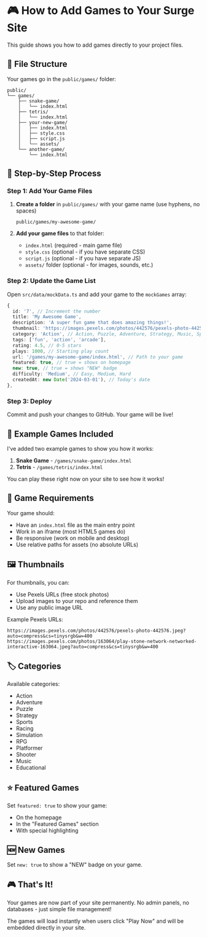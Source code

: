 # 🎮 How to Add Games to Your Surge Site

This guide shows you how to add games directly to your project files.

## 📁 File Structure

Your games go in the `public/games/` folder:

```
public/
└── games/
    ├── snake-game/
    │   └── index.html
    ├── tetris/
    │   └── index.html
    ├── your-new-game/
    │   ├── index.html
    │   ├── style.css
    │   ├── script.js
    │   └── assets/
    └── another-game/
        └── index.html
```

## 🚀 Step-by-Step Process

### Step 1: Add Your Game Files

1. **Create a folder** in `public/games/` with your game name (use hyphens, no spaces)
   ```
   public/games/my-awesome-game/
   ```

2. **Add your game files** to that folder:
   - `index.html` (required - main game file)
   - `style.css` (optional - if you have separate CSS)
   - `script.js` (optional - if you have separate JS)
   - `assets/` folder (optional - for images, sounds, etc.)

### Step 2: Update the Game List

Open `src/data/mockData.ts` and add your game to the `mockGames` array:

```typescript
{
  id: '7', // Increment the number
  title: 'My Awesome Game',
  description: 'A super fun game that does amazing things!',
  thumbnail: 'https://images.pexels.com/photos/442576/pexels-photo-442576.jpeg?auto=compress&cs=tinysrgb&w=400',
  category: 'Action', // Action, Puzzle, Adventure, Strategy, Music, Sports
  tags: ['fun', 'action', 'arcade'],
  rating: 4.5, // 0-5 stars
  plays: 1000, // Starting play count
  url: '/games/my-awesome-game/index.html', // Path to your game
  featured: true, // true = shows on homepage
  new: true, // true = shows "NEW" badge
  difficulty: 'Medium', // Easy, Medium, Hard
  createdAt: new Date('2024-03-01'), // Today's date
},
```

### Step 3: Deploy

Commit and push your changes to GitHub. Your game will be live!

## 🎯 Example Games Included

I've added two example games to show you how it works:

1. **Snake Game** - `/games/snake-game/index.html`
2. **Tetris** - `/games/tetris/index.html`

You can play these right now on your site to see how it works!

## 📝 Game Requirements

Your game should:
- Have an `index.html` file as the main entry point
- Work in an iframe (most HTML5 games do)
- Be responsive (work on mobile and desktop)
- Use relative paths for assets (no absolute URLs)

## 🖼️ Thumbnails

For thumbnails, you can:
- Use Pexels URLs (free stock photos)
- Upload images to your repo and reference them
- Use any public image URL

Example Pexels URLs:
```
https://images.pexels.com/photos/442576/pexels-photo-442576.jpeg?auto=compress&cs=tinysrgb&w=400
https://images.pexels.com/photos/163064/play-stone-network-networked-interactive-163064.jpeg?auto=compress&cs=tinysrgb&w=400
```

## 🏷️ Categories

Available categories:
- Action
- Adventure  
- Puzzle
- Strategy
- Sports
- Racing
- Simulation
- RPG
- Platformer
- Shooter
- Music
- Educational

## ⭐ Featured Games

Set `featured: true` to show your game:
- On the homepage
- In the "Featured Games" section
- With special highlighting

## 🆕 New Games

Set `new: true` to show a "NEW" badge on your game.

## 🎮 That's It!

Your games are now part of your site permanently. No admin panels, no databases - just simple file management!

The games will load instantly when users click "Play Now" and will be embedded directly in your site.